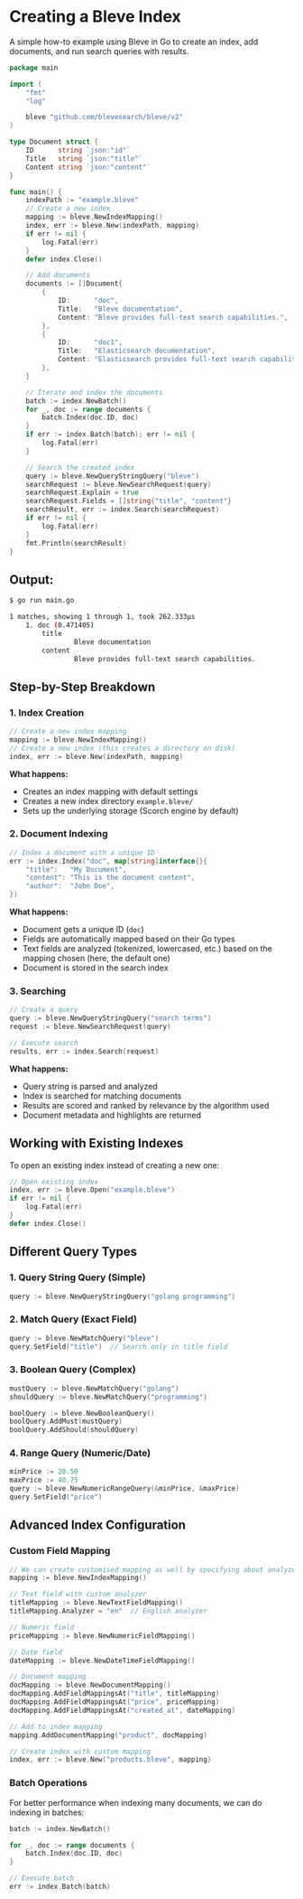 # Creating a Bleve Index

A simple how-to example using Bleve in Go to create an index, add documents, and run search queries with results.

```go
package main

import (
	"fmt"
	"log"

	bleve "github.com/blevesearch/bleve/v2"
)

type Document struct {
	ID      string `json:"id"`
	Title   string `json:"title"`
	Content string `json:"content"`
}

func main() {
	indexPath := "example.bleve"
	// Create a new index
	mapping := bleve.NewIndexMapping()
	index, err := bleve.New(indexPath, mapping)
	if err != nil {
		log.Fatal(err)
	}
	defer index.Close()

	// Add documents
	documents := []Document{
		{
			ID:      "doc",
			Title:   "Bleve documentation",
			Content: "Bleve provides full-text search capabilities.",
		},
		{
			ID:      "doc1",
			Title:   "Elasticsearch documentation",
			Content: "Elasticsearch provides full-text search capabilities as well.",
		},
	}

	// Iterate and index the documents
	batch := index.NewBatch()
	for _, doc := range documents {
		batch.Index(doc.ID, doc)
	}
	if err := index.Batch(batch); err != nil {
		log.Fatal(err)
	}

	// Search the created index
	query := bleve.NewQueryStringQuery("bleve")
	searchRequest := bleve.NewSearchRequest(query)
	searchRequest.Explain = true
	searchRequest.Fields = []string{"title", "content"}
	searchResult, err := index.Search(searchRequest)
	if err != nil {
		log.Fatal(err)
	}
	fmt.Println(searchResult)
}

```
## Output:
```bash
$ go run main.go

1 matches, showing 1 through 1, took 262.333µs
    1. doc (0.471405)
        title
                Bleve documentation
        content
                Bleve provides full-text search capabilities.
```
## Step-by-Step Breakdown

### 1. Index Creation

```go
// Create a new index mapping
mapping := bleve.NewIndexMapping()
// Create a new index (this creates a directory on disk)
index, err := bleve.New(indexPath, mapping)
```

**What happens:**
- Creates an index mapping with default settings
- Creates a new index directory `example.bleve/`
- Sets up the underlying storage (Scorch engine by default)

### 2. Document Indexing

```go
// Index a document with a unique ID
err := index.Index("doc", map[string]interface{}{
    "title":   "My Document",
    "content": "This is the document content",
    "author":  "John Doe",
})
```

**What happens:**
- Document gets a unique ID (`doc`)
- Fields are automatically mapped based on their Go types
- Text fields are analyzed (tokenized, lowercased, etc.) based on the mapping chosen (here, the default one)
- Document is stored in the search index

### 3. Searching

```go
// Create a query
query := bleve.NewQueryStringQuery("search terms")
request := bleve.NewSearchRequest(query)

// Execute search
results, err := index.Search(request)
```

**What happens:**
- Query string is parsed and analyzed
- Index is searched for matching documents
- Results are scored and ranked by relevance by the algorithm used
- Document metadata and highlights are returned

## Working with Existing Indexes

To open an existing index instead of creating a new one:

```go
// Open existing index
index, err := bleve.Open("example.bleve")
if err != nil {
    log.Fatal(err)
}
defer index.Close()
```

## Different Query Types

### 1. Query String Query (Simple)
```go
query := bleve.NewQueryStringQuery("golang programming")
```

### 2. Match Query (Exact Field)
```go
query := bleve.NewMatchQuery("bleve")
query.SetField("title")  // Search only in title field
```

### 3. Boolean Query (Complex)
```go
mustQuery := bleve.NewMatchQuery("golang")
shouldQuery := bleve.NewMatchQuery("programming")

boolQuery := bleve.NewBooleanQuery()
boolQuery.AddMust(mustQuery)
boolQuery.AddShould(shouldQuery)
```

### 4. Range Query (Numeric/Date)
```go
minPrice := 20.50
maxPrice := 40.75
query := bleve.NewNumericRangeQuery(&minPrice, &maxPrice)
query.SetField("price")
```

## Advanced Index Configuration

### Custom Field Mapping

```go
// We can create customised mapping as well by specifying about analyzers
mapping := bleve.NewIndexMapping()

// Text field with custom analyzer
titleMapping := bleve.NewTextFieldMapping()
titleMapping.Analyzer = "en"  // English analyzer

// Numeric field
priceMapping := bleve.NewNumericFieldMapping()

// Date field
dateMapping := bleve.NewDateTimeFieldMapping()

// Document mapping
docMapping := bleve.NewDocumentMapping()
docMapping.AddFieldMappingsAt("title", titleMapping)
docMapping.AddFieldMappingsAt("price", priceMapping)
docMapping.AddFieldMappingsAt("created_at", dateMapping)

// Add to index mapping
mapping.AddDocumentMapping("product", docMapping)

// Create index with custom mapping
index, err := bleve.New("products.bleve", mapping)
```

### Batch Operations

For better performance when indexing many documents, we can do indexing in batches:

```go
batch := index.NewBatch()

for _, doc := range documents {
    batch.Index(doc.ID, doc)
}

// Execute batch
err := index.Batch(batch)
```

